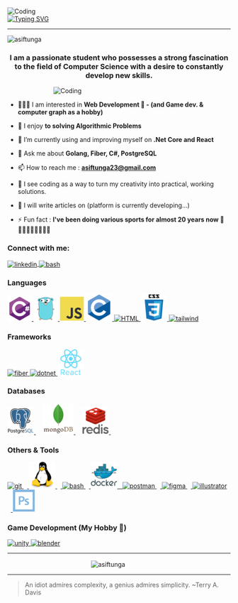<!-- ![MasterHead](https://d2r55xnwy6nx47.cloudfront.net/uploads/2019/07/Boolean-Sensitivity_2880x1620_Lede.gif) -->
<img align="center" alt="Coding" width="1000" src="https://d2r55xnwy6nx47.cloudfront.net/uploads/2019/07/Boolean-Sensitivity_2880x1620_Lede.gif">
<br>
<a href="https://git.io/typing-svg"><img src="https://readme-typing-svg.herokuapp.com?font=Fira+Code&size=60&duration=1500&pause=2000&color=FFFFFF&center=true&width=2000&height=100&lines=Hi+%F0%9F%91%8B%2C+I'm+Tunga;I+love+CS+and+being+a+part+of+it.+%F0%9F%92%96+" alt="Typing SVG" /></a>
<hr>
<p align="left"> <img src="https://komarev.com/ghpvc/?username=asiftunga&label=Profile%20views&color=0e75b6&style=flat" alt="asiftunga" /> </p>


<h3 align="center">I am a passionate student who possesses a strong fascination to the field of Computer Science with a desire to constantly develop new skills.</h3>
<img align="right" alt="Coding" width="400" src="https://s2.gifyu.com/images/ezgif-1-880e04fa50.gif">
<br>

- 👨🏻‍💻 I am interested in **Web Development 💖 - (and Game dev. & computer graph as a hobby)**

- 🔭 I enjoy **to solving Algorithmic Problems**

- 🌱 I’m currently using and improving myself on **.Net Core and React**

- 💬 Ask me about **Golang, Fiber, C#, PostgreSQL**

- 📫 How to reach me : **asiftunga23@gmail.com**

- 🧠 I see coding as a way to turn my creativity into practical, working solutions.

- 📝 I will write articles on (platform is currently developing...)

- ⚡ Fun fact : **I've been doing various sports for almost 20 years now 🥊🏊🏻‍♂️💪🏻🤸🏻‍♂️**

<h3 align="left">Connect with me:</h3>
<a href="https://www.linkedin.com/in/asif-tunga-mubarek-3763b4208/" target="_blank" rel="noreferrer"> <img src="https://raw.githubusercontent.com/rahuldkjain/github-profile-readme-generator/master/src/images/icons/Social/linked-in-alt.svg" alt="linkedin" width="40" height="40" align="center"/> </a><a href="https://asiftunga.me//" target="_blank" rel="noreferrer"> <img src="https://upload.wikimedia.org/wikipedia/commons/thumb/1/11/World_Globe_Flat_Icon_Vector.svg/1200px-World_Globe_Flat_Icon_Vector.svg.png" alt="bash" width="70" height="70" align="center"/> </a>

<h3 align="left">Languages</h3>
<p><a href="https://www.w3schools.com/cs/" target="_blank" rel="noreferrer"> <img src="https://raw.githubusercontent.com/devicons/devicon/master/icons/csharp/csharp-original.svg" alt="csharp" width="55" height="55"/> </a> <a href="https://golang.org" target="_blank" rel="noreferrer"> <img src="https://raw.githubusercontent.com/devicons/devicon/master/icons/go/go-original.svg" alt="go" width="55" height="55"/> </a><a href="https://developer.mozilla.org/en-US/docs/Web/JavaScript" target="_blank" rel="noreferrer"> <img src="https://raw.githubusercontent.com/devicons/devicon/master/icons/javascript/javascript-original.svg" alt="javascript" width="55" height="55"/> </a><a href="https://www.cprogramming.com/" target="_blank" rel="noreferrer"> <img src="https://raw.githubusercontent.com/devicons/devicon/master/icons/c/c-original.svg" alt="c" width="60" height="60"/> <a href="https://en.wikipedia.org/wiki/HTML/" target="_blank" rel="noreferrer"> <img src="https://upload.wikimedia.org/wikipedia/commons/thumb/6/61/HTML5_logo_and_wordmark.svg/2048px-HTML5_logo_and_wordmark.svg.png" alt="HTML" width="60" height="60"/> </a><a href="https://www.w3schools.com/css/" target="_blank" rel="noreferrer"> <img src="https://raw.githubusercontent.com/devicons/devicon/master/icons/css3/css3-original-wordmark.svg" alt="css3" width="60" height="60"/> </a> <a href="https://tailwindcss.com/" target="_blank" rel="noreferrer"> <img src="https://www.vectorlogo.zone/logos/tailwindcss/tailwindcss-icon.svg" alt="tailwind" width="60" height="60"/> </a></p>

<h3 align="left">Frameworks</h3>
<p align="left"> <a href="https://gofiber.io/" target="_blank" rel="noreferrer"> <img src="https://raw.githubusercontent.com/gofiber/docs/master/static/img/logo.svg" alt="fiber" width="110" height="80"/> </a></a> <a href="https://dotnet.microsoft.com/" target="_blank" rel="noreferrer"> <img src="https://upload.wikimedia.org/wikipedia/commons/thumb/e/ee/.NET_Core_Logo.svg/2048px-.NET_Core_Logo.svg.png" alt="dotnet" width="60" height="60"/> </a> <a href="https://reactjs.org/" target="_blank" rel="noreferrer"> <img src="https://raw.githubusercontent.com/devicons/devicon/master/icons/react/react-original-wordmark.svg" alt="react" width="60" height="60"/> </a></p>

<!-- <h3 align="left">Databases</h3>
<p><a href="https://www.postgresql.org" target="_blank" rel="noreferrer"> <img src="https://raw.githubusercontent.com/devicons/devicon/master/icons/postgresql/postgresql-original-wordmark.svg" alt="postgresql" width="60" height="60"/> </a><a href="https://www.mongodb.com/" target="_blank" rel="noreferrer"> <img src="https://raw.githubusercontent.com/devicons/devicon/master/icons/mongodb/mongodb-original-wordmark.svg" alt="mongodb" width="70" height="70"/> </a><a href="https://redis.io" target="_blank" rel="noreferrer"> <img src="https://raw.githubusercontent.com/devicons/devicon/master/icons/redis/redis-original-wordmark.svg" alt="redis" width="60" height="60"/> </a><a href="https://www.microsoft.com/en-us/sql-server" target="_blank" rel="noreferrer"> <img src="https://www.svgrepo.com/show/303229/microsoft-sql-server-logo.svg" alt="mssql" width="60" height="60"/> </a></p> -->

<h3 align="left">Databases</h3>
<p>
  <a href="https://www.postgresql.org" target="_blank" rel="noreferrer">
    <img src="https://raw.githubusercontent.com/devicons/devicon/master/icons/postgresql/postgresql-original-wordmark.svg" alt="postgresql" width="60" height="60"/>
  </a>&nbsp;&nbsp;&nbsp;
  <a href="https://www.mongodb.com/" target="_blank" rel="noreferrer">
    <img src="https://raw.githubusercontent.com/devicons/devicon/master/icons/mongodb/mongodb-original-wordmark.svg" alt="mongodb" width="70" height="70"/>
  </a>&nbsp;&nbsp;&nbsp;
  <a href="https://redis.io" target="_blank" rel="noreferrer">
    <img src="https://raw.githubusercontent.com/devicons/devicon/master/icons/redis/redis-original-wordmark.svg" alt="redis" width="60" height="60"/>
  </a>&nbsp;&nbsp;&nbsp;
</p> 

<h3 align="left">Others & Tools</h3>
<p><a href="https://git-scm.com/" target="_blank" rel="noreferrer"> <img src="https://www.vectorlogo.zone/logos/git-scm/git-scm-icon.svg" alt="git" width="60" height="60"/> </a>&nbsp;&nbsp;<a href="https://www.linux.org/" target="_blank" rel="noreferrer"> <img src="https://raw.githubusercontent.com/devicons/devicon/master/icons/linux/linux-original.svg" alt="linux" width="60" height="60"/> </a>&nbsp;&nbsp;<a href="https://www.gnu.org/software/bash/" target="_blank" rel="noreferrer"> <img src="https://tecadmin.net/tutorial/wp-content/uploads/2017/09/bash-logo.jpg" alt="bash" width="70" height="55"/> </a>&nbsp;&nbsp;<a href="https://www.docker.com/" target="_blank" rel="noreferrer"> <img src="https://raw.githubusercontent.com/devicons/devicon/master/icons/docker/docker-original-wordmark.svg" alt="docker" width="60" height="60"/>&nbsp;&nbsp;<a href="https://postman.com" target="_blank" rel="noreferrer"> <img src="https://www.vectorlogo.zone/logos/getpostman/getpostman-icon.svg" alt="postman" width="50" height="50"/> </a>&nbsp;&nbsp;<a href="https://www.figma.com/" target="_blank" rel="noreferrer"> <img src="https://www.vectorlogo.zone/logos/figma/figma-icon.svg" alt="figma" width="50" height="50"/> </a>&nbsp;&nbsp;<a href="https://www.adobe.com/in/products/illustrator.html" target="_blank" rel="noreferrer"> <img src="https://www.vectorlogo.zone/logos/adobe_illustrator/adobe_illustrator-icon.svg" alt="illustrator" width="50" height="50"/> </a>&nbsp;&nbsp;<a href="https://www.photoshop.com/en" target="_blank" rel="noreferrer"> <img src="https://raw.githubusercontent.com/devicons/devicon/master/icons/photoshop/photoshop-line.svg" alt="photoshop" width="50" height="50"/> </a></p>
 
<h3 align="left">Game Development (My Hobby 💖)</h3>
<p><a href="https://unity.com/" target="_blank" rel="noreferrer"> <img src="https://res.cloudinary.com/teepublic/image/private/s--9abNx4j_--/t_Resized%20Artwork/c_fit,g_north_west,h_954,w_954/co_000000,e_outline:48/co_000000,e_outline:inner_fill:48/co_ffffff,e_outline:48/co_ffffff,e_outline:inner_fill:48/co_bbbbbb,e_outline:3:1000/c_mpad,g_center,h_1260,w_1260/b_rgb:eeeeee/c_limit,f_auto,h_630,q_90,w_630/v1643546630/production/designs/27603047_0.jpg" alt="unity" width="60" height="60"/> </a><a href="https://www.blender.org/" target="_blank" rel="noreferrer"> <img src="https://download.blender.org/branding/community/blender_community_badge_white.svg" alt="blender" width="60" height="60"/> </a> </p>
<hr>
<p>&nbsp;&nbsp;&nbsp;&nbsp;&nbsp;&nbsp;&nbsp;&nbsp;&nbsp;&nbsp;&nbsp;&nbsp;&nbsp;&nbsp;&nbsp;&nbsp;&nbsp;&nbsp;&nbsp;&nbsp;&nbsp;&nbsp;&nbsp;&nbsp;&nbsp;&nbsp;&nbsp;&nbsp;&nbsp;&nbsp;&nbsp;&nbsp;&nbsp;&nbsp;&nbsp;&nbsp;&nbsp;&nbsp;&nbsp;&nbsp;&nbsp;&nbsp;&nbsp;&nbsp;&nbsp;&nbsp;&nbsp;&nbsp;<img align="center" src="https://github-readme-streak-stats.herokuapp.com/?user=asiftunga&" alt="asiftunga" /></p>
<hr>

> An idiot admires complexity, a genius admires simplicity. ~Terry A. Davis
